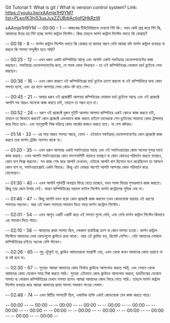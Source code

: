 Git Tutorial 1: What is git / What is version control system?
Link: https://youtu.be/xAAmje1H9YM?list=PLeo1K3hjS3usJuxZZUBdjAcilgfQHkRzW

xAAmje1H9YM
-- 00:00 - 1 -- আজকের টিউটোরিয়ালে দেখবো গিট কি। যখন কেউ প্রশ্ন করে গিট কি, আমাদের উত্তর হয় গিট হচ্ছে ভার্সন কন্ট্রাল সিস্টেম। কিন্ত তাহলে ভার্সন কন্ট্রাল সিস্টেম বলতে কি বোঝায়?

-- 00:18 - 9 -- ভার্সন কন্ট্রাল সিস্টেম বলতে কি বোঝায় তা জানার আগে দেখি আমরা যদি ভার্সন কন্ট্রাল ব্যবহার না করলে কি সমস্যা সম্মুখীন হতে পারি?

-- 00:25 - 12 -- এখন ধরুন একটা কম্পিউটার আছে এবং আপনি একটা সফটয়্যার ডেভেলপমেন্টের কাজ করছেন। সফটয়্যার ডেভেলপমেন্টের জন্য, যে সমস্ত কোড লিখছেন - তা ওই কম্পিউটারের লোকাল হার্ড ড্রাইভে সেভ করছেন।

-- 00:36 - 16 -- এখন কোন কারণে ওই কম্পিউটারের হার্ড ড্রাইভ ক্র্যাশ করলো বা ওই কম্পিউটারে অন্য কোন সমস্যা হলো, এবং এর ফলে আপনার লেখা কোড নষ্ট হয়ে গেল।

-- 00:45 - 21 -- আবার ধরুন ওই প্রজেক্টটি আপনার কম্পিটারের লোকাল হার্ড ড্রাইভে আছে এবং ওই প্রজেক্টে আপনি সহ আরও অনেকে কাজ করতে চাই, তাহলে তা সম্ভব হবে না।

-- 00:52 - 24 -- ধরুণ ওই প্রজেক্টে দুজন দুইটি আলাদা আলাদা কম্পিটারে একই কোডে কাজ করতে চাই, তাহলে তা কিভাবে করবে? কোন প্রজেক্টে এমনভাবে কাজ করতে চাইলে তাদেরকে পেন ড্রাইভের সাহায্যে কোড ট্রান্সফার করে নিতে হবে। এবং ম্যানুয়ালী নিজ দয়িত্বে কোড মার্জের কাজও করতে হবে। যা বেশ কষ্টকর।

-- 01:14 - 33 -- এর পরে আরও সমস্যা আছে, যেমন - এইভাবে সফটয়্যার ডেভেলপমেন্টের কোন প্রজেক্টে কাজ করলে তার ভার্সন ট্রেকিং অপশন থাকে না।

-- 01:20 - 35 -- এখন ধরুন আপনার একটা সফটওয়্যার আছে এবং ওই সফটওয়্যারের কোড অনেক সুন্দর ভাবে কাজ করছে। এখন আপনি সফটওয়্যারের কোন ফাংশনালিটি বাড়াতে চাচ্ছেন বা কোন কোডের পরিবর্তন করতে চাচ্ছেন, কোন বাগ ফিক্স করলেন। সব কাজ শেষ করে আপনি দেখলেন, যেটাকে আপনি বাগ হিসেবে মনে করেছিলেন তা আসলে কোন বাগ না, সফটওয়্যারেরই একটা ফিচার। কিন্তু এটা বোঝার আগেই আপনি আপনার কোড পরিবর্তন করে ফেলেছেন।

-- 01:30 - 40 -- এখন আপনি পূর্ববর্তী অবস্থায় ফিরে যেতে চাচ্ছেন, যখন সমস্ত ফিচার সুন্দরভাবে কাজ করতো। কিন্তু তার কোন উপায় নেই। কারণ কম্পিউটারের নরমাল ফাইল সিস্টেম ভার্সন কন্ট্রোলের সুবিধা দেয় না।

-- 01:46 - 47 -- কিন্তু আপনি যখন বড়ো কোন প্রজেক্টে কাজ করবেন তখন কোডবেজে বারবার এই ধরণের সমস্যায় পড়বেন। আর এই সকল সমস্যার সমাধান দিতে পারে ভার্সন কন্ট্রোল সিস্টেম।

-- 02:01 - 54 -- এখন আসুন একটি একটি করে এই সমস্যা গুলো দেখি, এবং দেখি ভার্সন কন্ট্রাল সিস্টেম কিভাবে এর সমাধান দিতে পারে।

-- 02:10 - 58 -- আমাদের প্রথম সমস্যা ছিল, লোকাল হার্ডডিক্স ক্রাশ বা কোন সমস্যা হওয়া। ভার্সন কন্ট্রাল সিস্টেমে আমাদের লেখা কোডগুলো ক্লাউডে রাখা থাকে। আর এই ক্লাউড হল, রিমোট মেশিন। যেটা আমাদের লোকাল কম্পিউটারের চাইতে অনেক বেশি স্ট্যাবল।

-- 02:26 - 65 -- শুধু এটুকুই না, ক্লাউড আমাদেরকে গ্যারান্টি দেয়, এখন থেকে কখন আমাদের কোড হারাবে না বা নষ্ট হবে না।

-- 02:30 - 67 -- সুতারং আমরা আমাদের কোড নির্ভয়ে ক্লাউডে আপলোড করতে পারি, এবং সেখান থেকে আমাদের কোড যেকোন সময় সিঙ্ক করতে পারি। সুতারং এইভাবে কোড ক্লাউডে আপলোড করলে, হার্ডডিস্কের যেকোন সমস্যা বা লোকাল কম্পিউটারের যেখান সমস্যা হলেও আমরা আমাদের কোড ফিরে পেতে পারি। তাহলে ভার্সন কন্ট্রাল সিস্টেম ব্যবহার করে আমরা আমাদের প্রথম সমস্যা সমাধান পাওয়া পেলাম।

-- 02:48 - 74 -- এখন দ্বিতীয় সমস্যাটি ছিল, একাধিক ব্যক্তি একই কোডবেজে যেন কাজ করতে পারে।

-- 00:00 --
-- 00:00 --
-- 00:00 --
-- 00:00 --
-- 00:00 --
-- 00:00 --
-- 00:00 --
-- 00:00 --
-- 00:00 --
-- 00:00 --
-- 00:00 --
-- 00:00 --
-- 00:00 --
-- 00:00 --
-- 00:00 --
